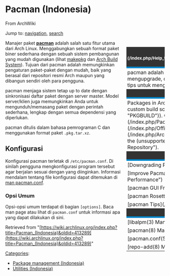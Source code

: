 # Pacman (Indonesia)

From ArchWiki

Jump to: [navigation](#column-one), [search](#searchInput)

<table style="margin-left: 5px; padding: 5px; border-spacing: 0px 4px; float: right; clear: right; width: 25%;" cellpadding="0">

<tbody>

<tr style="text-align: center; border-bottom: 5px #08c solid;">

<th style="background: #333; color: white; padding: 3px;">**Summary** <sup>[help replacing me](/index.php/Help_talk:Style/Article_summary_templates#Replacing_Article_summaries_with_Related_articles "Help talk:Style/Article summary templates")</sup></th>

</tr>

<tr>

<td style="text-align: left; padding: 3px">pacman adalah manajer paket Arch Linux. Manajer paket digunakan untuk memasang, mengupgrade, dan menghapus perangkat lunak. Artikel ini mencakup penggunaan dasar dan tips untuk mengatasi masalah.</td>

</tr>

<tr style="text-align: center; height: 1.5em; border-bottom: 5px #08c solid;">

<th style="background: #333; color: white; padding: 2px;">**Overview**</th>

</tr>

<tr>

<td style="text-align: left; padding: 3px">Packages in Arch Linux are built using [makepkg](/index.php/Makepkg "Makepkg") and a custom build script for each package (known as a [PKGBUILD](/index.php/PKGBUILD "PKGBUILD")). Once packaged, software can be installed and managed with [pacman](/index.php/Pacman "Pacman"). PKGBUILDs for software in the [official repositories](/index.php/Official_repositories "Official repositories") are available from the [ABS](/index.php/Arch_Build_System "Arch Build System") tree; thousands more are available from the (unsupported) [Arch User Repository](/index.php/Arch_User_Repository "Arch User Repository").</td>

</tr>

<tr style="text-align: center; height: 1.5em; border-bottom: 5px #08c solid;">

<th style="background: #333; color: white; padding: 2px;">**Related**</th>

</tr>

<tr>

<td style="text-align: left; padding: 3px">[Downgrading Packages](/index.php/Downgrading_Packages "Downgrading Packages")</td>

</tr>

<tr>

<td style="text-align: left; padding: 3px">[Improve Pacman Performance](/index.php/Improve_Pacman_Performance "Improve Pacman Performance")</td>

</tr>

<tr>

<td style="text-align: left; padding: 3px">[pacman GUI Frontends](/index.php/Pacman_GUI_Frontends "Pacman GUI Frontends")</td>

</tr>

<tr>

<td style="text-align: left; padding: 3px">[pacman Rosetta](/index.php/Pacman_Rosetta "Pacman Rosetta")</td>

</tr>

<tr>

<td style="text-align: left; padding: 3px">[pacman Tips](/index.php/Pacman_Tips "Pacman Tips")</td>

</tr>

<tr style="text-align: center; height: 1.5em; border-bottom: 5px #08c solid;">

<th style="background: #333; color: white; padding: 2px;">**Resources**</th>

</tr>

<tr>

<td style="text-align: left; padding: 3px">[libalpm(3) Manual Page](https://www.archlinux.org/pacman/libalpm.3.html)</td>

</tr>

<tr>

<td style="text-align: left; padding: 3px">[pacman(8) Manual Page](https://www.archlinux.org/pacman/pacman.8.html)</td>

</tr>

<tr>

<td style="text-align: left; padding: 3px">[pacman.conf(5) Manual Page](https://www.archlinux.org/pacman/pacman.conf.5.html)</td>

</tr>

<tr>

<td style="text-align: left; padding: 3px">[repo-add(8) Manual Page](https://www.archlinux.org/pacman/repo-add.8.html)</td>

</tr>

</tbody>

</table>

Manajer paket **[pacman](https://archlinux.org/pacman/)** adalah salah satu fitur utama dari Arch Linux. Menggabungkan sebuah format paket biner sederhana dengan sebuah sistem pembangunan yang mudah digunakan (lihat [makepkg](/index.php/Makepkg "Makepkg") dan [Arch Build System](/index.php/Arch_Build_System "Arch Build System")). Tujuan dari pacman adalah memungkinkan pengaturan paket-paket dengan mudah, baik yang berasal dari repositori resmi Arch maupun yang dibangun sendiri oleh para pengguna.

pacman menjaga sistem tetap up to date dengan sinkronisasi daftar paket dengan server master. Model server/klien juga memungkinkan Anda untuk mengunduh/memasang paket dengan perintah sederhana, lengkap dengan semua dependensi yang diperlukan.

pacman ditulis dalam bahasa pemrograman C dan menggunakan format paket `.pkg.tar.xz`.

## Konfigurasi

Konfigurasi pacman terletak di `/etc/pacman.conf`. Di sinilah pengguna mengkonfigurasi program tersebut agar berjalan sesuai dengan yang diinginkan. Informasi mendalam tentang file konfigurasi dapat ditemukan di [man pacman.conf](https://www.archlinux.org/pacman/pacman.conf.5.html).

### Opsi Umum

Opsi-opsi umum terdapat di bagian `[options]`. Baca man page atau lihat di `pacman.conf` untuk informasi apa yang dapat dilakukan di sini.

Retrieved from "[https://wiki.archlinux.org/index.php?title=Pacman_(Indonesia)&oldid=413289](https://wiki.archlinux.org/index.php?title=Pacman_(Indonesia)&oldid=413289)"

[Categories](/index.php/Special:Categories "Special:Categories"):

*   [Package management (Indonesia)](/index.php/Category:Package_management_(Indonesia) "Category:Package management (Indonesia)")
*   [Utilities (Indonesia)](/index.php/Category:Utilities_(Indonesia) "Category:Utilities (Indonesia)")